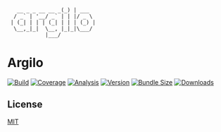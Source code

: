 ```text
   __ _ _ __ __ _(_) | ___
  / _` | '__/ _` | | |/ _ \
 | (_| | | | (_| | | | (_) |
  \__,_|_|  \__, |_|_|\___/
            |___/

```

# Argilo

[![Build][build-badge]][ci]
[![Coverage][cover-badge]][cover]
[![Analysis][analysis-badge]][analysis]
[![Version][version-badge]][npm]
[![Bundle Size][bundle-badge]][npm]
[![Downloads][downloads-badge]][npm]

## License

[MIT](http://opensource.org/licenses/MIT)

[npm]: https://npmjs.org/package/argilo
[version-badge]: https://img.shields.io/npm/v/argilo.svg
[downloads-badge]: https://img.shields.io/npm/dt/argilo.svg
[license-badge]: https://img.shields.io/npm/l/argilo.svg
[bundle-badge]: https://img.shields.io/bundlephobia/minzip/argilo.svg
[ci]: https://ci.appveyor.com/project/tao-zeng/argilo/branch/ts
[build-badge]: https://img.shields.io/appveyor/ci/tao-zeng/argilo/ts.svg
[cover]: https://codecov.io/github/tao-zeng/argilo/branch/ts
[cover-badge]: https://img.shields.io/codecov/c/github/tao-zeng/argilo/ts.svg
[test]: https://saucelabs.com/u/argilo
[test-badge]: https://saucelabs.com/browser-matrix/argilo.svg
[analysis]: https://app.codacy.com/app/tao-zeng/argilo?utm_source=github.com&utm_medium=referral&utm_content=tao-zeng/argilo&utm_campaign=Badge_Grade_Dashboard
[analysis-badge]: https://img.shields.io/codacy/grade/aa57d617243e4132bbbf20f4f5b2c487/:ts.svg
